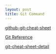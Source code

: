 ```yaml
---
layout: post
title: Git Command
---
```


[github-git-cheat-sheet](https://training.github.com/kit/downloads/github-git-cheat-sheet.pdf)

[Git Reference](http://gitref.org/)

[git-cheat-sheet-detail](http://www.git-tower.com/blog/git-cheat-sheet-detail/)
